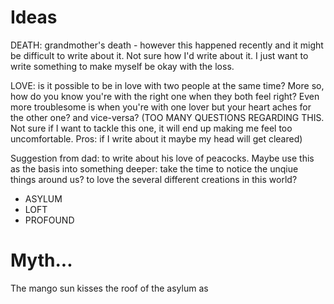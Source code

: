 # Ideas

DEATH: grandmother's death - however this happened recently and it might be difficult to write about it. Not sure how I'd write about it. I just want to write something to make myself be okay with the loss.

LOVE: is it possible to be in love with two people at the same time? More so, how do you know you're with the right one when they both feel right? Even more troublesome is when you're with one lover but your heart aches for the other one? and vice-versa? (TOO MANY QUESTIONS REGARDING THIS. Not sure if I want to tackle this one, it will end up making me feel too uncomfortable. Pros: if I write about it maybe my head will get cleared)


Suggestion from dad: to write about his love of peacocks. Maybe use this as the basis into something deeper: take the time to notice the unqiue things around us? to love the several different creations in this world?




- ASYLUM
- LOFT
- PROFOUND

# Myth...
The mango sun kisses the roof of the asylum as
